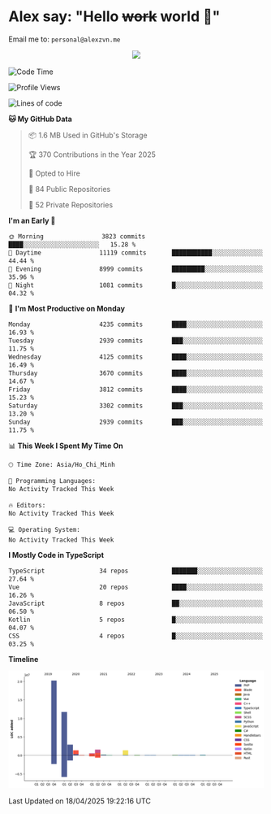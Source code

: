 # Alex say: "Hello ~~work~~ world 🐾"
Email me to: `personal@alexzvn.me`


<p align=center>
  <a href="https://skillicons.dev">
    <img src="https://skillicons.dev/icons?i=ts,js,php,nodejs,bun,vue,nuxt,react,svelte,tauri,laravel,rust,mongodb,docker,electron,redis,rabbitmq,tailwind,git,cloudflare,elysia,mysql,nginx,rollupjs,sentry,ubuntu,yarn,html,css,vite" />
  </a>
</p>

<!--START_SECTION:waka-->
![Code Time](http://img.shields.io/badge/Code%20Time-1%2C066%20hrs%2055%20mins-blue)

![Profile Views](http://img.shields.io/badge/Profile%20Views-0-blue)

![Lines of code](https://img.shields.io/badge/From%20Hello%20World%20I%27ve%20Written-40.7%20million%20lines%20of%20code-blue)

**🐱 My GitHub Data** 

> 📦 1.6 MB Used in GitHub's Storage 
 > 
> 🏆 370 Contributions in the Year 2025
 > 
> 💼 Opted to Hire
 > 
> 📜 84 Public Repositories 
 > 
> 🔑 52 Private Repositories 
 > 
**I'm an Early 🐤** 

```text
🌞 Morning                3823 commits        ████░░░░░░░░░░░░░░░░░░░░░   15.28 % 
🌆 Daytime                11119 commits       ███████████░░░░░░░░░░░░░░   44.44 % 
🌃 Evening                8999 commits        █████████░░░░░░░░░░░░░░░░   35.96 % 
🌙 Night                  1081 commits        █░░░░░░░░░░░░░░░░░░░░░░░░   04.32 % 
```
📅 **I'm Most Productive on Monday** 

```text
Monday                   4235 commits        ████░░░░░░░░░░░░░░░░░░░░░   16.93 % 
Tuesday                  2939 commits        ███░░░░░░░░░░░░░░░░░░░░░░   11.75 % 
Wednesday                4125 commits        ████░░░░░░░░░░░░░░░░░░░░░   16.49 % 
Thursday                 3670 commits        ████░░░░░░░░░░░░░░░░░░░░░   14.67 % 
Friday                   3812 commits        ████░░░░░░░░░░░░░░░░░░░░░   15.23 % 
Saturday                 3302 commits        ███░░░░░░░░░░░░░░░░░░░░░░   13.20 % 
Sunday                   2939 commits        ███░░░░░░░░░░░░░░░░░░░░░░   11.75 % 
```


📊 **This Week I Spent My Time On** 

```text
🕑︎ Time Zone: Asia/Ho_Chi_Minh

💬 Programming Languages: 
No Activity Tracked This Week

🔥 Editors: 
No Activity Tracked This Week

💻 Operating System: 
No Activity Tracked This Week
```

**I Mostly Code in TypeScript** 

```text
TypeScript               34 repos            ███████░░░░░░░░░░░░░░░░░░   27.64 % 
Vue                      20 repos            ████░░░░░░░░░░░░░░░░░░░░░   16.26 % 
JavaScript               8 repos             ██░░░░░░░░░░░░░░░░░░░░░░░   06.50 % 
Kotlin                   5 repos             █░░░░░░░░░░░░░░░░░░░░░░░░   04.07 % 
CSS                      4 repos             █░░░░░░░░░░░░░░░░░░░░░░░░   03.25 % 
```



**Timeline**

![Lines of Code chart](https://raw.githubusercontent.com/alexzvn/alexzvn/main/assets/bar_graph.png)


 Last Updated on 18/04/2025 19:22:16 UTC
<!--END_SECTION:waka-->
